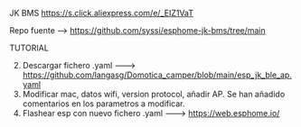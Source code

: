 JK BMS https://s.click.aliexpress.com/e/_EIZ1VaT

Repo fuente --> https://github.com/syssi/esphome-jk-bms/tree/main



TUTORIAL

2. Descargar fichero .yaml ---> https://github.com/langasg/Domotica_camper/blob/main/esp_jk_ble_ap.yaml
3. Modificar mac, datos wifi, version protocol, añadir AP. Se han añadido comentarios en los parametros a modificar.
4. Flashear esp con nuevo fichero .yaml ---> https://web.esphome.io/
